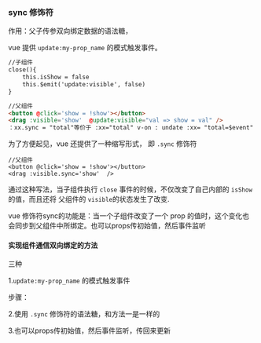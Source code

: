 ### sync 修饰符

作用：父子传参双向绑定数据的语法糖，

vue 提供 `update:my-prop_name` 的模式触发事件。

```html
//子组件
close(){
    this.isShow = false
    this.$emit('update:visible', false)
}

//父组件
<button @click='show = !show'></button>
<drag :visible='show'  @update:visible="val => show = val" />
：xx.sync = "total"等价于 :xx="total" v-on : undate :xx= "total=$event"

```

为了方便起见，vue 还提供了一种缩写形式， 即 `.sync` 修饰符

```
//父组件
<button @click='show = !show'></button>
<drag :visible.sync='show'  />

```

通过这种写法，当子组件执行 `close` 事件的时候，不仅改变了自己内部的 `isShow` 的值，而且还将 父组件的 `visible`的状态发生了改变.

vue 修饰符sync的功能是：当一个子组件改变了一个 prop 的值时，这个变化也会同步到父组件中所绑定。也可以props传初始值，然后事件监听

#### 实现组件通信双向绑定的方法

三种

1.`update:my-prop_name` 的模式触发事件

步骤：



2.使用 `.sync` 修饰符的语法糖，和方法一是一样的

3.也可以props传初始值，然后事件监听，传回来更新